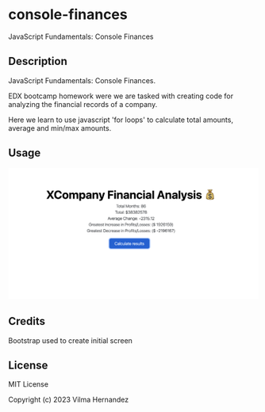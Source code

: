 # console-finances
JavaScript Fundamentals: Console Finances


## Description

JavaScript Fundamentals: Console Finances.

EDX bootcamp homework were we are tasked with creating code for analyzing the financial records of a company. 

Here we learn to use javascript 'for loops' to calculate total amounts, average and min/max amounts.


## Usage


![alt text](./assets/images/console-finances-screenshot.png)


## Credits

Bootstrap used to create initial screen

## License

MIT License

Copyright (c) 2023 Vilma Hernandez



